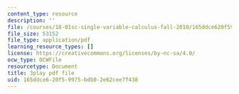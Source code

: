 ```yaml
---
content_type: resource
description: ''
file: /courses/18-01sc-single-variable-calculus-fall-2010/165ddce620f59975bdb02e62cee7f438_KhwQKE_tld0.pdf
file_size: 53152
file_type: application/pdf
learning_resource_types: []
license: https://creativecommons.org/licenses/by-nc-sa/4.0/
ocw_type: OCWFile
resourcetype: Document
title: 3play pdf file
uid: 165ddce6-20f5-9975-bdb0-2e62cee7f438
---
```

